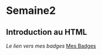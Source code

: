 # Semaine2

## Introduction au HTML

_Le lien vers mes badges_
[Mes Badges](https://www.codecademy.com/fr/users/r3so/achievements)